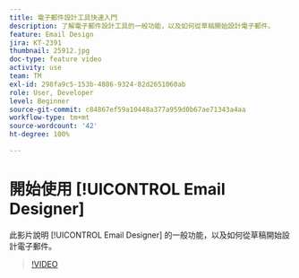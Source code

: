 ```yaml
---
title: 電子郵件設計工具快速入門
description: 了解電子郵件設計工具的一般功能，以及如何從草稿開始設計電子郵件。
feature: Email Design
jira: KT-2391
thumbnail: 25912.jpg
doc-type: feature video
activity: use
team: TM
exl-id: 298fa9c5-153b-4886-9324-82d2651060ab
role: User, Developer
level: Beginner
source-git-commit: c84867ef59a10448a377a959d0b67ae71343a4aa
workflow-type: tm+mt
source-wordcount: '42'
ht-degree: 100%

---
```


# 開始使用 [!UICONTROL Email Designer]

此影片說明 [!UICONTROL Email Designer] 的一般功能，以及如何從草稿開始設計電子郵件。

>[!VIDEO](https://video.tv.adobe.com/v/25912?quality=12&learn=on)
